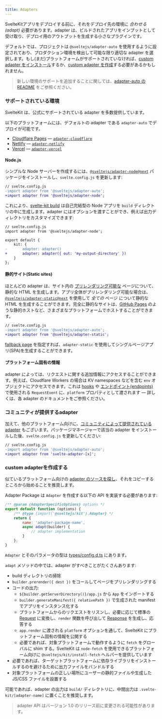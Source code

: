 ```yaml
---
title: Adapters
---
```


SvelteKitアプリをデプロイする前に、それをデプロイ先の環境に _合わせる(adapt)_ 必要があります。adapter は、ビルドされたアプリをインプットとして受け取り、デプロイ用のアウトプットを生成する小さなプラグインです。

デフォルトでは、プロジェクトは `@sveltejs/adapter-auto` を使用するように設定されており、プロダクション環境を検出して可能な限り適切な adapter を選択します。もし(まだ)プラットフォームがサポートされていなければ、[custom adapter をインストール](/docs/adapters#community-adapters)するか、[custom adapter を作成](/docs/adapters#writing-custom-adapters)する必要があるかもしれません。

> 新しい環境のサポートを追加することに関しては、[adapter-auto の README](https://github.com/sveltejs/kit/tree/master/packages/adapter-auto) をご参照ください。

### サポートされている環境

SvelteKit は、公式にサポートされている adapter を多数提供しています。

以下のプラットフォームには、デフォルトの adapter である `adapter-auto` でデプロイが可能です。

- [Cloudflare Pages](https://developers.cloudflare.com/pages/) — [`adapter-cloudflare`](https://github.com/sveltejs/kit/tree/master/packages/adapter-cloudflare)
- [Netlify](https://netlify.com) — [`adapter-netlify`](https://github.com/sveltejs/kit/tree/master/packages/adapter-netlify)
- [Vercel](https://vercel.com) — [`adapter-vercel`](https://github.com/sveltejs/kit/tree/master/packages/adapter-vercel)

#### Node.js

シンプルな Node サーバーを作成するには、[`@sveltejs/adapter-node@next`](https://github.com/sveltejs/kit/tree/master/packages/adapter-node) パッケージをインストールし、`svelte.config.js` を更新します:

```diff
// svelte.config.js
-import adapter from '@sveltejs/adapter-auto';
+import adapter from '@sveltejs/adapter-node';
```

これにより、[svelte-kit build](/docs/cli#svelte-kit-build) は自己完結型の Node アプリを `build` ディレクトリの中に生成します。adapter にはオプションを渡すことができ、例えば出力ディレクトリをカスタマイズできます:

```diff
// svelte.config.js
import adapter from '@sveltejs/adapter-node';

export default {
	kit: {
-		adapter: adapter()
+		adapter: adapter({ out: 'my-output-directory' })
	}
};
```

#### 静的サイト(Static sites)

ほとんどの adapter は、サイト内の [プリレンダリング可能な](/docs/page-options#prerender) ページについて、静的な HTML を生成します。アプリ全体がプリレンダリング可能な場合は、[`@sveltejs/adapter-static@next`](https://github.com/sveltejs/kit/tree/master/packages/adapter-static) を使用して _全ての_ ページ について静的な HTML を生成することができます。完全に静的なサイトは、[GitHub Pages](https://pages.github.com/) のような静的ホストなど、さまざまなプラットフォームでホストすることができます。

```diff
// svelte.config.js
-import adapter from '@sveltejs/adapter-auto';
+import adapter from '@sveltejs/adapter-static';
```

[fallback page](https://github.com/sveltejs/kit/tree/master/packages/adapter-static#spa-mode) を指定すれば、`adapter-static` を使用してシングルページアプリ(SPA)を生成することができます。

#### プラットフォーム固有の情報

adapter によっては、リクエストに関する追加情報にアクセスすることができます。例えば、Cloudflare Workers の場合は KV namespaces などを含む `env` オブジェクトにアクセスできます。これは [hooks](/docs/hooks) や [エンドポイント(endpoints)](/docs/routing#endpoints) で使用される `RequestEvent` に、`platform` プロパティとして渡されます — 詳しくは、各 adapter のドキュメントをご参照ください。

### コミュニティが提供するadapter

加えて、他のプラットフォーム向けに、[コミュニティによって提供されている adapter](https://sveltesociety.dev/components#adapters) もございます。パッケージマネージャーで該当の adapter をインストールした後、`svelte.config.js` を更新してください:

```diff
// svelte.config.js
-import adapter from '@sveltejs/adapter-auto';
+import adapter from 'svelte-adapter-[x]';
```

### custom adapterを作成する

似ているプラットフォーム向けの [adapter のソースを探し](https://github.com/sveltejs/kit/tree/master/packages)、それをコピーするところから始めることを推奨します。

Adapter Package は `Adapter` を作成する以下の API を実装する必要があります:

```js
/** @param {AdapterSpecificOptions} options */
export default function (options) {
	/** @type {import('@sveltejs/kit').Adapter} */
	return {
		name: 'adapter-package-name',
		async adapt(builder) {
			// adapter implementation
		}
	};
}
```

`Adapter` とそのパラメータの型は [types/config.d.ts](https://github.com/sveltejs/kit/blob/master/packages/kit/types/config.d.ts) にあります。

`adapt` メソッドの中では、adapter がすべきことがたくさんあります:

- build ディレクトリの掃除
- `builder.prerender({ dest })` をコールしてページをプリレンダリングする
- コードの出力:
  - `${builder.getServerDirectory()}/app.js` から `App` をインポートする
  - `builder.generateManifest({ relativePath })` で生成された manifest でアプリをインスタンス化する
  - プラットフォームからのリクエストをリスンし、必要に応じて標準の [Request](https://developer.mozilla.org/ja/docs/Web/API/Request) に変換し、`render` 関数を呼び出して [Response](https://developer.mozilla.org/ja/docs/Web/API/Response) を生成し、応答する
  - `app.render` に渡される `platform` オプションを通して、SvelteKit にプラットフォーム固有の情報を公開する
  - 必要であれば、対象プラットフォームで動作するように `fetch` をグローバルに shim する。SvelteKit は `node-fetch` を使用できるプラットフォーム向けに `@sveltejs/kit/install-fetch` ヘルパーを提供しています
- 必要であれば、ターゲットプラットフォームに依存ライブラリをインストールするのを避けるために出力ファイルをバンドルする
- 対象プラットフォームの正しい場所にユーザーの静的ファイルや生成した JS/CSS ファイルを設置する

可能であれば、adapter の出力は `build/` ディレクトリに、中間出力は `.svelte-kit/[adapter-name]` に置くことを推奨します。

> adapter API はバージョン 1.0 のリリース前に変更される可能性があります。
